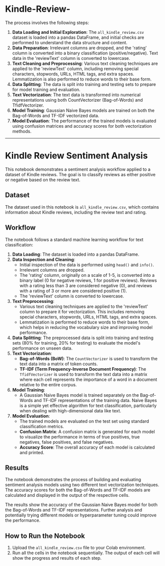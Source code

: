 # Kindle-Review-

The process involves the following steps:

1.  **Data Loading and Initial Exploration**: The `all_kindle_review.csv` dataset is loaded into a pandas DataFrame, and initial checks are performed to understand the data structure and content.
2.  **Data Preparation**: Irrelevant columns are dropped, and the 'rating' column is converted into a binary classification (positive/negative). Text data in the 'reviewText' column is converted to lowercase.
3.  **Text Cleaning and Preprocessing**: Various text cleaning techniques are applied to the 'reviewText' column, including removing special characters, stopwords, URLs, HTML tags, and extra spaces. Lemmatization is also performed to reduce words to their base form.
4.  **Data Splitting**: The data is split into training and testing sets to prepare for model training and evaluation.
5.  **Text Vectorization**: The text data is transformed into numerical representations using both CountVectorizer (Bag-of-Words) and TfidfVectorizer.
6.  **Model Training**: Gaussian Naive Bayes models are trained on both the Bag-of-Words and TF-IDF vectorized data.
7.  **Model Evaluation**: The performance of the trained models is evaluated using confusion matrices and accuracy scores for both vectorization methods.
---
# Kindle Review Sentiment Analysis

This notebook demonstrates a sentiment analysis workflow applied to a dataset of Kindle reviews. The goal is to classify reviews as either positive or negative based on the review text.

## Dataset

The dataset used in this notebook is `all_kindle_review.csv`, which contains information about Kindle reviews, including the review text and rating.

## Workflow

The notebook follows a standard machine learning workflow for text classification:

1.  **Data Loading**: The dataset is loaded into a pandas DataFrame.
2.  **Data Inspection and Cleaning**:
    *   Initial inspection of the data is performed using `head()` and `info()`.
    *   Irrelevant columns are dropped.
    *   The 'rating' column, originally on a scale of 1-5, is converted into a binary label (0 for negative reviews, 1 for positive reviews). Reviews with a rating less than 3 are considered negative (0), and reviews with a rating of 3 or more are considered positive (1).
    *   The 'reviewText' column is converted to lowercase.
3.  **Text Preprocessing**:
    *   Various text cleaning techniques are applied to the 'reviewText' column to prepare it for vectorization. This includes removing special characters, stopwords, URLs, HTML tags, and extra spaces.
    *   Lemmatization is performed to reduce words to their base form, which helps in reducing the vocabulary size and improving model performance.
4.  **Data Splitting**: The preprocessed data is split into training and testing sets (80% for training, 20% for testing) to evaluate the model's performance on unseen data.
5.  **Text Vectorization**:
    *   **Bag-of-Words (BoW)**: The `CountVectorizer` is used to transform the text data into a matrix of token counts.
    *   **TF-IDF (Term Frequency-Inverse Document Frequency)**: The `TfidfVectorizer` is used to transform the text data into a matrix where each cell represents the importance of a word in a document relative to the entire corpus.
6.  **Model Training**:
    *   A Gaussian Naive Bayes model is trained separately on the Bag-of-Words and TF-IDF representations of the training data. Naive Bayes is a simple yet effective algorithm for text classification, particularly when dealing with high-dimensional data like text.
7.  **Model Evaluation**:
    *   The trained models are evaluated on the test set using standard classification metrics.
    *   **Confusion Matrix**: A confusion matrix is generated for each model to visualize the performance in terms of true positives, true negatives, false positives, and false negatives.
    *   **Accuracy Score**: The overall accuracy of each model is calculated and printed.

## Results

The notebook demonstrates the process of building and evaluating sentiment analysis models using two different text vectorization techniques. The accuracy scores for both the Bag-of-Words and TF-IDF models are calculated and displayed in the output of the respective cells.

The results show the accuracy of the Gaussian Naive Bayes model for both the Bag-of-Words and TF-IDF representations. Further analysis and potentially trying different models or hyperparameter tuning could improve the performance.

## How to Run the Notebook

1.  Upload the `all_kindle_review.csv` file to your Colab environment.
2.  Run all the cells in the notebook sequentially. The output of each cell will show the progress and results of each step.
